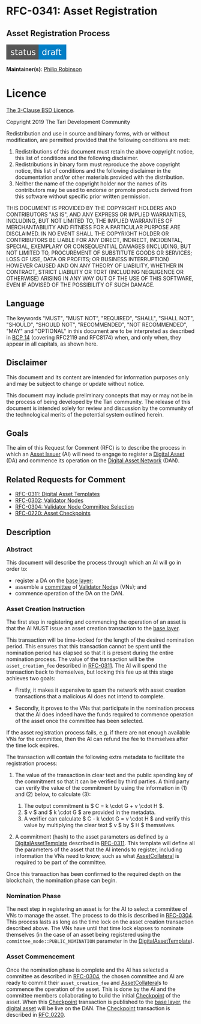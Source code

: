 # RFC-0341: Asset Registration
## Asset Registration Process

![status: draft](theme/images/status-draft.svg)

**Maintainer(s)**: [Philip Robinson](https://github.com/philipr-za)

# Licence

[ The 3-Clause BSD Licence](https://opensource.org/licenses/BSD-3-Clause).

Copyright 2019 The Tari Development Community

Redistribution and use in source and binary forms, with or without modification, are permitted provided that the
following conditions are met:

1. Redistributions of this document must retain the above copyright notice, this list of conditions and the following
   disclaimer.
2. Redistributions in binary form must reproduce the above copyright notice, this list of conditions and the following
   disclaimer in the documentation and/or other materials provided with the distribution.
3. Neither the name of the copyright holder nor the names of its contributors may be used to endorse or promote products
   derived from this software without specific prior written permission.

THIS DOCUMENT IS PROVIDED BY THE COPYRIGHT HOLDERS AND CONTRIBUTORS "AS IS", AND ANY EXPRESS OR IMPLIED WARRANTIES,
INCLUDING, BUT NOT LIMITED TO, THE IMPLIED WARRANTIES OF MERCHANTABILITY AND FITNESS FOR A PARTICULAR PURPOSE ARE
DISCLAIMED. IN NO EVENT SHALL THE COPYRIGHT HOLDER OR CONTRIBUTORS BE LIABLE FOR ANY DIRECT, INDIRECT, INCIDENTAL,
SPECIAL, EXEMPLARY OR CONSEQUENTIAL DAMAGES (INCLUDING, BUT NOT LIMITED TO, PROCUREMENT OF SUBSTITUTE GOODS OR
SERVICES; LOSS OF USE, DATA OR PROFITS; OR BUSINESS INTERRUPTION) HOWEVER CAUSED AND ON ANY THEORY OF LIABILITY,
WHETHER IN CONTRACT, STRICT LIABILITY OR TORT (INCLUDING NEGLIGENCE OR OTHERWISE) ARISING IN ANY WAY OUT OF THE USE OF
THIS SOFTWARE, EVEN IF ADVISED OF THE POSSIBILITY OF SUCH DAMAGE.

## Language

The keywords "MUST", "MUST NOT", "REQUIRED", "SHALL", "SHALL NOT", "SHOULD", "SHOULD NOT", "RECOMMENDED", 
"NOT RECOMMENDED", "MAY" and "OPTIONAL" in this document are to be interpreted as described in 
[BCP 14](https://tools.ietf.org/html/bcp14) (covering RFC2119 and RFC8174) when, and only when, they appear in all capitals, as 
shown here.

## Disclaimer

This document and its content are intended for information purposes only and may be subject to change or update
without notice.

This document may include preliminary concepts that may or may not be in the process of being developed by the Tari
community. The release of this document is intended solely for review and discussion by the community of the
technological merits of the potential system outlined herein.

## Goals

The aim of this Request for Comment (RFC) is to  describe the process in which an [Asset Issuer] (AI) will need to engage to 
register a [Digital Asset] (DA) and commence its operation on the [Digital Asset Network] (DAN).

## Related Requests for Comment
* [RFC-0311: Digital Asset Templates](RFC-0311_AssetTemplates.md)
* [RFC-0302: Validator Nodes](RFC-0302_ValidatorNodes.md)
* [RFC-0304: Validator Node Committee Selection](RFC-0304_VNCommittees.md)
* [RFC-0220: Asset Checkpoints](RFC-0220_AssetCheckpoints.md)

## Description

### Abstract
This document will describe the process through which an AI will go in order to:
- register a DA on the [base layer];
- assemble a [committee] of [Validator Node]s (VNs); and
- commence operation of the DA on the DAN.

### Asset Creation Instruction
The first step in registering and commencing the operation of an asset is that the AI MUST issue an asset creation 
transaction to the [base layer].

This transaction will be time-locked for the length of the desired nomination period. This ensures that this transaction 
cannot be spent until the nomination period has elapsed so that it is present during the entire nomination process. The 
value of the transaction will be the `asset_creation_fee` described in [RFC-0311](RFC-0311_AssetTemplates.md). The AI 
will spend the transaction back to themselves, but locking this fee up at this stage achieves two goals:

- Firstly, it makes 
  it expensive to spam the network with asset creation transactions that a malicious AI does not intend to complete.

- Secondly, it proves to the VNs that participate in the nomination process that the AI does indeed have the funds 
  required to commence operation of the asset once the committee has been selected.

If the asset registration process 
fails, e.g. if there are not enough available VNs for the committee, then the AI can refund the fee to themselves 
after the time lock expires.

The transaction will contain the following extra metadata to facilitate the registration process:

1. The value of the transaction in clear text and the public spending key of the commitment so that it can be verified 
   by third parties. A third party can verify the value of the commitment by using the information in (1) and (2) below, to calculate (3):
   1. The output commitment is $ C = k \cdot G + v \cdot H $.
   2. $ v
      ​$ and $ k \cdot G ​$ are provided in the metadata.
   3. A verifier can calculate $ C - k \cdot G = v \cdot H $ and verify this value by multiplying the clear text $ v $ by $ H $ themselves.

2. A commitment (hash) to the asset parameters as defined by a [DigitalAssetTemplate] described in 
  [RFC-0311](RFC-0311_AssetTemplates.md). This template will define all the parameters of the asset that the AI intends to 
  register, including information the VNs need to know, such as what  [AssetCollateral] is required to be part of the committee.

Once this transaction has been confirmed to the required depth on the blockchain, the nomination phase can begin.

### Nomination Phase
The next step in registering an asset is for the AI to select a committee of VNs to manage the asset. The process to do 
this is described in [RFC-0304](RFC-0304_VNCommittees.md). This process lasts as long as the time lock on the asset 
creation transaction described above. The VNs have until that time lock elapses to nominate themselves (in the case of 
an asset being registered using the `committee_mode::PUBLIC_NOMINATION` parameter in the [DigitalAssetTemplate]).

### Asset Commencement
Once the nomination phase is complete and the AI has selected a committee as described in [RFC-0304](RFC-0304_VNCommittees.md), 
the chosen committee and AI are ready to commit their `asset_creation_fee` and [AssetCollateral]s to commence the 
operation of the asset. This is done by the AI and the committee members collaborating to build the initial [Checkpoint] 
of the asset. When this [Checkpoint] transaction is published to the [base layer], the [digital asset] will be live on 
the DAN. The [Checkpoint] transaction is described in [RFC_0220](RFC-0220_AssetCheckpoints.md).

[assetcollateral]: Glossary.md#assetcollateral
[asset issuer]: Glossary.md#asset-issuer
[base layer]: Glossary.md#base-layer
[checkpoint]: Glossary.md#checkpoint
[committee]: Glossary.md#committee
[CommitteeSelectionStrategy]: Glossary.md#committeeselectionstrategy
[digital asset]: Glossary.md#digital-asset
[DigitalAssetTemplate]: Glossary.md#digitalassettemplate
[digital asset network]: Glossary.md#digital-asset-network
[trusted node]: Glossary.md#trusted-node
[validator node]: Glossary.md#validator-node

